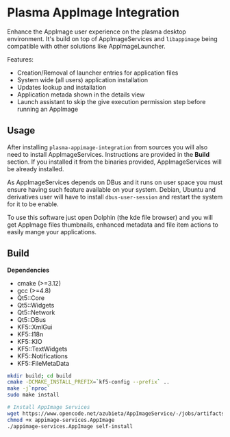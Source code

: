 # Plasma AppImage Integration

Enhance the AppImage user experience on the plasma desktop environment. It's build on top of
AppImageServices and `libappimage` being compatible with other solutions like AppImageLauncher.
 

Features:
- Creation/Removal of launcher entries for application files
- System wide (all users) application installation
- Updates lookup and installation
- Application metada shown in the details view
- Launch assistant to skip the give execution permission step before running an AppImage

## Usage

After installing `plasma-appimage-integration` from sources you will also need to install AppImageServices. 
Instructions are provided in the **Build** section. If you installed it from the binaries provided, AppImageServices 
will be already installed.

As AppImageServices depends on DBus and it runs on user space you must ensure having such feature available on 
your system. Debian, Ubuntu and derivatives user will have to install `dbus-user-session` and restart the system
for it to be enable.

To use this software just open Dolphin (the kde file browser) and you will get AppImage files thumbnails, 
enhanced metadata and file item actions to easily mange your applications.  

## Build
**Dependencies**
- cmake (>=3.12)
- gcc (>=4.8)
- Qt5::Core
- Qt5::Widgets
- Qt5::Network
- Qt5::DBus
- KF5::XmlGui 
- KF5::I18n 
- KF5::KIO 
- KF5::TextWidgets
- KF5::Notifications
- KF5::FileMetaData

```bash
mkdir build; cd build
cmake -DCMAKE_INSTALL_PREFIX=`kf5-config --prefix` ..
make -j`nproc`
sudo make install

# Install AppImage Services
wget https://www.opencode.net/azubieta/AppImageService/-/jobs/artifacts/master/raw/appimage-services-x86_64.AppImage?job=build:AppImage -O appimage-services.AppImage
chmod +x appimage-services.AppImage
./appimage-services.AppImage self-install
```
